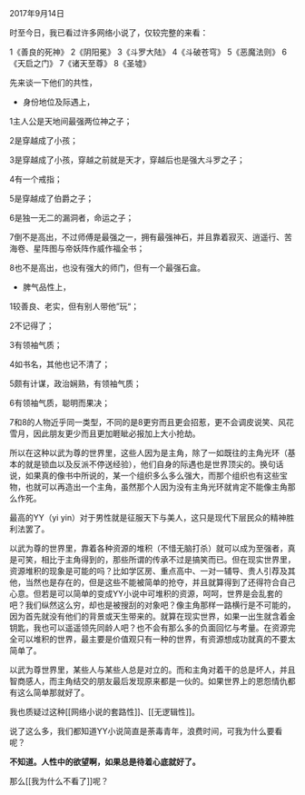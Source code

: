 2017年9月14日   

时至今日，我已看过许多网络小说了，仅较完整的来看：

1《善良的死神》
2《阴阳冕》
3《斗罗大陆》
4《斗破苍穹》
5《恶魔法则》
6《天启之门》
7《诸天至尊》
8《圣墟》

先来谈一下他们的共性，

- 身份地位及际遇上，

1主人公是天地间最强两位神之子；

2是穿越成了小孩；

3是穿越成了小孩，穿越之前就是天才，穿越后也是强大斗罗之子；

4有一个戒指；

5是穿越成了伯爵之子；

6是独一无二的漏洞者，命运之子；

7倒不是高出，不过师傅是最强之一，拥有最强神石，并且靠着寂灭、逍遥行、苦海卷、星阵图与帝妖阵作威作福全书；

8也不是高出，也没有强大的师门，但有一个最强石盒。

- 脾气品性上，

1较善良、老实，但有别人带他”玩“；

2不记得了；

3有领袖气质；

4如书名，其他也记不清了；

5颇有计谋，政治娴熟，有领袖气质；

6有领袖气质，聪明而果决；

7和8的人物近乎同一类型，不同的是8更穷而且更会招惹，更不会调皮说笑、风花雪月，因此朋友更少而且更加睚眦必报加上大小抢劫。

所以在这种以武为尊的世界里，这些人因为是主角，除了一如既往的主角光环（基本的就是锁血以及反派不停送经验），他们自身的际遇也是世界顶尖的。换句话说，如果真的像书中所说的，某一个组织多么多么强大，而那个组织也有这些宝物，也就可以再造出一个主角，虽然那个人因为没有主角光环就肯定不能像主角那么作死。

最高的YY（yi yin）对于男性就是征服天下与美人，这只是现代下层民众的精神胜利法罢了。

以武为尊的世界里，靠着各种资源的堆积（不惜无脑打杀）就可以成为至强者，真是可笑，相比于主角得到的，那些所谓的传承不过是搞笑而已。但在现实世界里，资源堆积的现象是可能的吗？比如学区房、重点高中、一对一辅导、贵人引荐及其他，当然也是存在的，但是这些不能被简单的抢夺，并且就算得到了还得符合自己心意。但若是可以简单的变成YY小说中可堆积的资源，呵呵，世界是会乱套的吧？我们纵然这么穷，却也是被搜刮的对象吧？像主角那样一路横行是不可能的，因为首先就没有他们的背景或天生带来的。就算在现实世界，如果一出生就含着金钥匙，我也可以遥遥领先同龄人吧？也不会有那么多的负面回忆与考量。在资源完全可以堆积的世界，最主要是价值观只有一种的世界，有资源想成功就真的不要太简单了。

以武为尊世界里，某些人与某些人总是对立的。而和主角对着干的总是坏人，并且智商感人，而主角结交的朋友最后发现原来都是一伙的。如果世界上的恩怨情仇都有这么简单那就好了。

我也质疑过这种[[网络小说的套路性]]、[[无逻辑性]]。

说了这么多，我们都知道YY小说简直是荼毒青年，浪费时间，可我为什么要看呢？

**不知道。人性中的欲望啊，如果总是待着心底就好了。**

那么[[我为什么不看了]]呢？